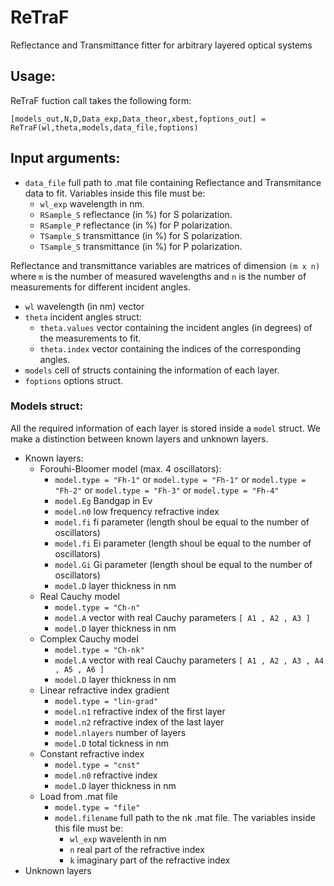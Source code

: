 # ReTraF
Reflectance and Transmittance fitter for arbitrary layered optical systems


## **Usage**:
ReTraF fuction call takes the following form:
```
[models_out,N,D,Data_exp,Data_theor,xbest,foptions_out] = ReTraF(wl,theta,models,data_file,foptions)
```
## Input arguments:

- ```data_file``` full path to .mat file containing Reflectance and Transmitance data to fit. Variables inside this file must be:
  - ```wl_exp``` wavelength in nm.
  - ```RSample_S``` reflectance (in %) for S polarization.
  - ```RSample_P``` reflectance (in %) for P polarization.
  - ```TSample_S``` transmittance (in %) for S polarization.
  - ```TSample_S``` transmittance (in %) for P polarization.

Reflectance and transmittance variables are matrices of dimension ```(m x n)``` where ```m``` is the number of measured wavelengths and ```n``` is the number of measurements for different incident angles.
- ```wl``` wavelength (in nm) vector
- ```theta``` incident angles struct:
   - ```theta.values``` vector containing the incident angles (in degrees) of the measurements to fit.
   - ```theta.index``` vector containing the indices of the corresponding angles.
 - ```models``` cell of structs containing the information of each layer.
 - ```foptions``` options struct.

### Models struct:
All the required information of each layer is stored inside a ```model``` struct. We make a distinction between known layers and unknown layers.
  - Known layers:
    - Forouhi-Bloomer model (max. 4 oscillators):
      - ```model.type = "Fh-1"``` or ```model.type = "Fh-1"``` or ```model.type = "Fh-2"``` or ```model.type = "Fh-3"``` or ```model.type = "Fh-4"```
      - ```model.Eg``` Bandgap in Ev
      - ```model.n0``` low frequency refractive index
      - ```model.fi``` fi parameter (length shoul be equal to the number of oscillators)
      - ```model.fi``` Ei parameter (length shoul be equal to the number of oscillators)
      - ```model.Gi``` Gi parameter (length shoul be equal to the number of oscillators)
      - ```model.D``` layer thickness in nm
    - Real Cauchy model
      - ```model.type = "Ch-n"```
      - ```model.A``` vector with real Cauchy parameters ```[ A1 , A2 , A3 ]```
      - ```model.D``` layer thickness in nm
    - Complex Cauchy model
      - ```model.type = "Ch-nk"```
      - ```model.A``` vector with real Cauchy parameters ```[ A1 , A2 , A3 , A4 , A5 , A6 ]```
      - ```model.D``` layer thickness in nm
    - Linear refractive index gradient
      - ```model.type = "lin-grad"```
      - ```model.n1``` refractive index of the first layer
      - ```model.n2``` refractive index of the last layer
      - ```model.nlayers``` number of layers
      - ```model.D``` total tickness in nm
    - Constant refractive index
      - ```model.type = "cnst"```
      - ```model.n0``` refractive index
      - ```model.D``` layer thickness in nm
    - Load from .mat file
      - ```model.type = "file"```
      - ```model.filename``` full path to the nk .mat file. The variables inside this file must be:
        - ```wl_exp``` wavelenth in nm
        - ```n``` real part of the refractive index
        - ```k``` imaginary part of the refractive index
  - Unknown layers
  
        
        
        
        
        
        
        
        
        
        
        
        
        
        
        
